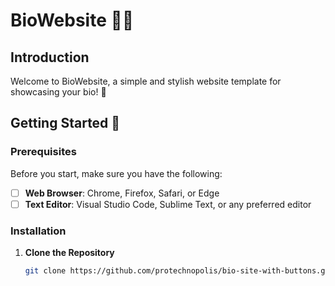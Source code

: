 # BioWebsite 🌿🌐

## Introduction
Welcome to BioWebsite, a simple and stylish website template for showcasing your bio! 🌟

## Getting Started 🚀

### Prerequisites
Before you start, make sure you have the following:
- [ ] **Web Browser**: Chrome, Firefox, Safari, or Edge
- [ ] **Text Editor**: Visual Studio Code, Sublime Text, or any preferred editor

### Installation
1. **Clone the Repository**
   ```bash
   git clone https://github.com/protechnopolis/bio-site-with-buttons.git

